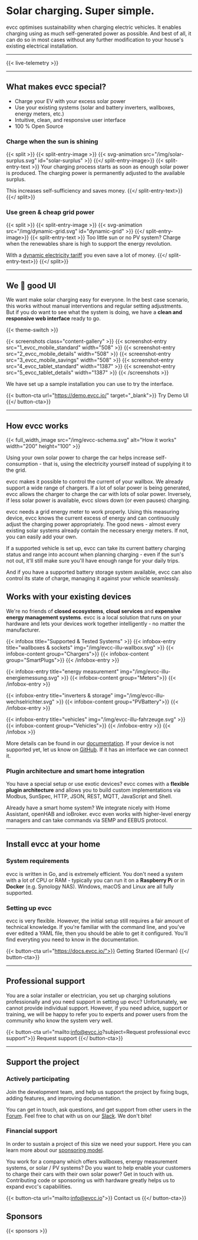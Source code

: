 # Solar charging. Super simple.

evcc optimises sustainability when charging electric vehicles.
It enables charging using as much self-generated power as possible.
And best of all, it can do so in most cases without any further modification to your house's existing electrical installation.

---

{{< live-telemetry >}}

---

## What makes evcc special?

- Charge your EV with your excess solar power
- Use your existing systems (solar and battery inverters, wallboxes, energy meters, etc.)
- Intuitive, clean, and responsive user interface
- 100 % Open Source

### Charge when the sun is shining

{{< split >}}
{{< split-entry-image >}}
{{< svg-animation src="/img/solar-surplus.svg" id="solar-surplus" >}}
{{</ split-entry-image>}}
{{< split-entry-text >}}
Your charging process starts as soon as enough solar power is produced.
The charging power is permanently adjusted to the available surplus.

This increases self-sufficiency and saves money.
{{</ split-entry-text>}}
{{</ split>}}

### Use green & cheap grid power

{{< split >}}
{{< split-entry-image >}}
{{< svg-animation src="/img/dynamic-grid.svg" id="dynamic-grid" >}}
{{</ split-entry-image>}}
{{< split-entry-text >}}
Too little sun or no PV system? Charge when the renewables share is high to support the energy revolution.

With a [dynamic electricity tariff](https://docs.evcc.io/docs/reference/configuration/tariffs/) you even save a lot of money.
{{</ split-entry-text>}}
{{</ split>}}

---

## We 💚 good UI

We want make solar charging easy for everyone. In the best case scenario, this works without manual interventions and regular setting adjustments. But if you do want to see what the system is doing, we have a **clean and responsive web interface** ready to go.

{{< theme-switch >}}

{{< screenshots class="content-gallery" >}}
{{< screenshot-entry src="1_evcc_mobile_standard" width="508" >}}
{{< screenshot-entry src="2_evcc_mobile_details" width="508" >}}
{{< screenshot-entry src="3_evcc_mobile_savings" width="508" >}}
{{< screenshot-entry src="4_evcc_tablet_standard" width="1387" >}}
{{< screenshot-entry src="5_evcc_tablet_details" width="1387" >}}
{{< /screenshots >}}

We have set up a sample installation you can use to try the interface.

{{< button-cta url="https://demo.evcc.io/" target="_blank">}}
Try Demo UI
{{</ button-cta>}}

---

## How evcc works

{{< full_width_image src="/img/evcc-schema.svg" alt="How it works" width="200" height="100" >}}

Using your own solar power to charge the car helps increase self-consumption - that is, using the electricity yourself instead of supplying it to the grid.

evcc makes it possible to control the current of your wallbox. We already support a wide range of chargers. If a lot of solar power is being generated, evcc allows the charger to charge the car with lots of solar power. Inversely, if less solar power is available, evcc slows down (or even pauses) charging.

evcc needs a grid energy meter to work properly. Using this measuring device, evcc knows the current excess of energy and can continuously adjust the charging power appropriately. The good news - almost every existing solar systems already contain the necessary energy meters. If not, you can easily add your own.

If a supported vehicle is set up, evcc can take its current battery charging status and range into account when planning charging - even if the sun's not out, it'll still make sure you'll have enough range for your daily trips.

And if you have a supported battery storage system available, evcc can also control its state of charge, managing it against your vehicle seamlessly.

## Works with your existing devices

We're no friends of **closed ecosystems**, **cloud services** and **expensive energy management systems**. evcc is a local solution that runs on your hardware and lets your devices work together intelligently - no matter the manufacturer.

{{< infobox title="Supported & Tested Systems" >}}
{{< infobox-entry title="wallboxes & sockets" img="/img/evcc-illu-wallbox.svg" >}}
{{< infobox-content group="Chargers">}}
{{< infobox-content group="SmartPlugs">}}
{{< /infobox-entry >}}

{{< infobox-entry title="energy measurement" img="/img/evcc-illu-energiemessung.svg" >}}
{{< infobox-content group="Meters">}}
{{< /infobox-entry >}}

{{< infobox-entry title="inverters & storage" img="/img/evcc-illu-wechselrichter.svg" >}}
{{< infobox-content group="PVBattery">}}
{{< /infobox-entry >}}

{{< infobox-entry title="vehicles" img="/img/evcc-illu-fahrzeuge.svg" >}}
{{< infobox-content group="Vehicles">}}
{{< /infobox-entry >}}
{{< /infobox >}}

More details can be found in our [documentation](https://docs.evcc.io/docs/devices/chargers/). If your device is not supported yet, let us know on [GitHub](https://github.com/evcc-io/evcc). If it has an interface we can connect it.

### Plugin architecture and smart home integration

You have a special setup or use exotic devices? evcc comes with a **flexible plugin architecture** and allows you to build custom implementations via Modbus, SunSpec, HTTP, JSON, REST, MQTT, JavaScript and Shell.

Already have a smart home system? We integrate nicely with Home Assistant, openHAB and ioBroker. evcc even works with higher-level energy managers and can take commands via SEMP and EEBUS protocol.

---

## Install evcc at your home

### System requirements

evcc is written in Go, and is extremely efficient. You don't need a system with a lot of CPU or RAM - typically you can run it on a **Raspberry Pi** or in **Docker** (e.g. Synology NAS). Windows, macOS and Linux are all fully supported.

### Setting up evcc

evcc is very flexible. However, the initial setup still requires a fair amount of technical knowledge. If you're familiar with the command line, and you've ever edited a YAML file, then you should be able to get it configured. You'll find everyting you need to know in the documentation.

{{< button-cta url="https://docs.evcc.io/">}}
Getting Started (German)
{{</ button-cta>}}

---

## Professional support

You are a solar installer or electrician, you set up charging solutions professionally and you need support in setting up evcc? Unfortunately, we cannot provide individual support. However, if you need advice, support or training, we will be happy to refer you to experts and power users from the community who know the system very well.

{{< button-cta url="mailto:info@evcc.io?subject=Request professional evcc support">}}
Request support
{{</ button-cta>}}

---

## Support the project

### Actively participating

Join the development team, and help us support the project by fixing bugs, adding features, and improving documentation.

You can get in touch, ask questions, and get support from other users in the [Forum](https://github.com/evcc-io/evcc/discussions). Feel free to chat with us on our [Slack](/slack). We don't bite!

### Financial support

In order to sustain a project of this size we need your support. Here you can learn more about our [sponsoring model](https://docs.evcc.io/docs/sponsorship).

You work for a company which offers wallboxes, energy measurement systems, or solar / PV systems? Do you want to help enable your customers to charge their cars with their own solar power? Get in touch with us. Contributing code or sponsoring us with hardware greatly helps us to expand evcc's capabilities.

{{< button-cta url="mailto:info@evcc.io">}}
Contact us
{{</ button-cta>}}

## Sponsors

{{< sponsors >}}
